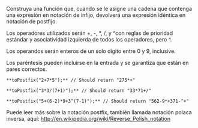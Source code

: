 Construya una función que, cuando se le asigne una cadena que contenga una expresión en notación de infijo, devolverá una expresión idéntica en notación de postfijo.

Los operadores utilizados serán +, -, *, /, y ^con reglas de prioridad estándar y asociatividad izquierda de todos los operadores, pero ^.

Los operandos serán enteros de un solo dígito entre 0 y 9, inclusive.

Los paréntesis pueden incluirse en la entrada y se garantiza que están en pares correctos.

````
**toPostfix("2+7*5");** // Should return "275*+"

**toPostfix("3*3/(7+1)");** // Should return "33*71+/"

**toPostfix("5+(6-2)*9+3^(7-1)");** // Should return "562-9*+371-^+"
````

Puede leer más sobre la notación postfix, también llamada notación polaca inversa, aquí: http://en.wikipedia.org/wiki/Reverse_Polish_notation
